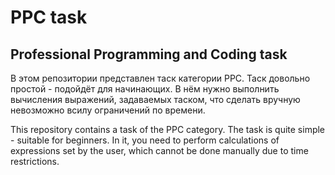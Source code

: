# PPC task #
## Professional Programming and Coding task
В этом репозитории представлен таск категории PPC. Таск довольно простой - подойдёт для начинающих. В нём нужно выполнить вычисления выражений, задаваемых таском, что сделать вручную невозможно всилу ограничений по времени.

This repository contains a task of the PPC category. The task is quite simple - suitable for beginners. In it, you need to perform calculations of expressions set by the user, which cannot be done manually due to time restrictions.